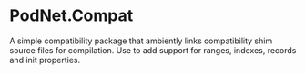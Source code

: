 # PodNet.Compat
A simple compatibility package that ambiently links compatibility shim source files for compilation. Use to add support for ranges, indexes, records and init properties.
